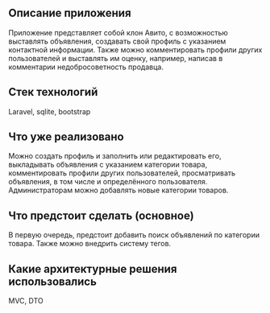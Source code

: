 ## Описание приложения

<p>
    Приложение представляет собой клон Авито, с возможностью выставлять объявления, создавать свой профиль с указанием контактной информации.
    Также можно комментировать профили других пользователей и выставлять им оценку, например, написав в комментарии недобросоветность продавца.  
</p>

## Стек технологий
<p>Laravel, sqlite, bootstrap</p>

## Что уже реализовано
<p>
  Можно создать профиль и заполнить или редактировать его, выкладывать объявления с указанием категории товара, комментировать профили других пользователей,
  просматривать объявления, в том числе и определённого пользователя.
  Администраторам можно добавлять новые категории товаров.  
</p>

## Что предстоит сделать (основное)
<p>
    В первую очередь, предстоит добавить поиск объявлений по категории товара.
    Также можно внедрить систему тегов.
</p>

## Какие архитектурные решения использовались

<p>MVC, DTO</p>

